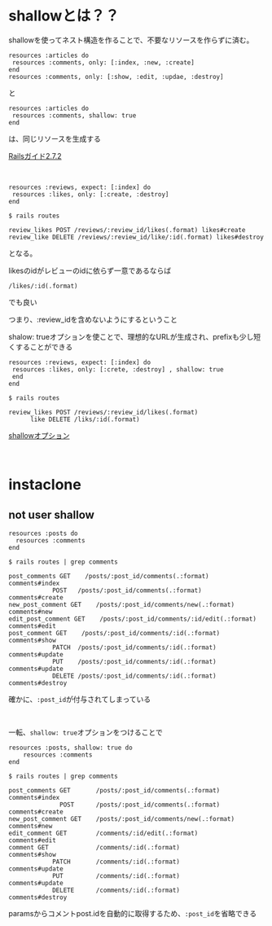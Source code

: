 # shallowとは？？

shallowを使ってネスト構造を作ることで、不要なリソースを作らずに済む。

```
resources :articles do
 resources :comments, only: [:index, :new, :create]
end
resources :comments, only: [:show, :edit, :updae, :destroy]
```

と

```
resources :articles do
 resources :comments, shallow: true
end
```

は、同じリソースを生成する

[Railsガイド2.7.2](https://railsguides.jp/routing.html)

<br>

```
resources :reviews, expect: [:index] do
 resources :likes, only: [:create, :destroy]
end

$ rails routes

review_likes POST /reviews/:review_id/likes(.format) likes#create
review_like DELETE /reviews/:review_id/like/:id(.format) likes#destroy
```

となる。

likesのidがレビューのidに依らず一意であるならば

```
/likes/:id(.format)
```

でも良い

つまり、:review_idを含めないようにするということ

shalow: trueオプションを使ことで、理想的なURLが生成され、prefixも少し短くすることができる

```
resources :reviews, expect: [:index] do
 resources :likes, only: [:crete, :destroy] , shallow: true
 end
end

$ rails routes

review_likes POST /reviews/:review_id/likes(.format)
      like DELETE /liks/:id(.format)
```

[shallowオプション](https://kossy-web-engineer.hatenablog.com/entry/2018/10/17/063136)

<br>

# instaclone

## not user shallow

```
resources :posts do
  resources :comments
end

$ rails routes | grep comments

post_comments GET    /posts/:post_id/comments(.:format)                                                       comments#index
            POST   /posts/:post_id/comments(.:format)                                                       comments#create
new_post_comment GET    /posts/:post_id/comments/new(.:format)                                                   comments#new
edit_post_comment GET    /posts/:post_id/comments/:id/edit(.:format)                                              comments#edit
post_comment GET    /posts/:post_id/comments/:id(.:format)                                                   comments#show
            PATCH  /posts/:post_id/comments/:id(.:format)                                                   comments#update
            PUT    /posts/:post_id/comments/:id(.:format)                                                   comments#update
            DELETE /posts/:post_id/comments/:id(.:format)                                                   comments#destroy
```

確かに、`:post_id`が付与されてしまっている

<br>

一転、`shallow: true`オプションをつけることで

```
resources :posts, shallow: true do
    resources :comments
end

$ rails routes | grep comments

post_comments GET       /posts/:post_id/comments(.:format)                                                       comments#index
              POST      /posts/:post_id/comments(.:format)                                                       comments#create
new_post_comment GET    /posts/:post_id/comments/new(.:format)                                                   comments#new
edit_comment GET        /comments/:id/edit(.:format)                                                             comments#edit
comment GET             /comments/:id(.:format)                                                                  comments#show
            PATCH       /comments/:id(.:format)                                                                  comments#update
            PUT         /comments/:id(.:format)                                                                  comments#update
            DELETE      /comments/:id(.:format)                                                                  comments#destroy
```

paramsからコメントpost.idを自動的に取得するため、`:post_id`を省略できる
